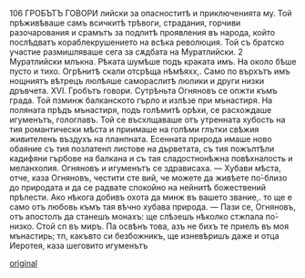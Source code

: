 ﻿106	ГРОБЪТЪ ГОВОРИ
лийски за опасноститѣ и приключенията му. Той прѣживѣваше самъ всичкитѣ трѣвоги, страдания, горчиви разочарования и срамътъ за подлитѣ проявления въ народа, който послѣдватъ кораблекрушението на всѣка революция. Той съ братско участие размишляваше сега за сѫдбата на Муратлийски.	2
Муратлийски млъкна. Рѣката шумѣше подъ краката имъ. На около бѣше пусто и тихо. Огрѣнитѣ скали отсрѣща нѣмѣяхх,. Само по върхътъ имъ нощниятъ вѣтрецъ люлѣяше самораслитѣ люлики и други низки дръвчета.
XVI.
Гробътъ говори.
Сутрѣньта Огняновъ се опжти къмъ града. Той пзминж балканското гърло и излѣзе при мънастиря. На поляната прѣдъ мънастиря, подъ голѣмитѣ орѣхи, се расхождаше игуменътъ, гологлавъ. Той се въсхлщаваше отъ утренната хубость на тия романтически мѣста и приимаше на голѣми глътки свѣжия живителенъ въздухъ на планпната. Есенната природа имаше ново обаяние съ тия позлатенп листове на дърветата, съ тия пожълтѣли кадифяни гърбове на балкана и съ тая сладостнонѣжна повѣхналость и меланхолия.
Огняновъ и игуменътъ се здрависаха.
— Хубави мѣста, отче, каза Огняновъ, честити сте вий, че можете да живѣете по́-близо до природата и да се радвате спокойно на нейнитѣ божествений прѣлести. Ако нѣкога добивъ охота да минж въ вашето звание,. то ще е само отъ любовь къмъ тая вѣчно хубава природа.
— Пази се, Огняновъ, отъ апостолъ да станешъ монахъ: ще слѣзешъ нѣколко стжпала по́-низко. Стой сп въ миръ. Па освѣнъ това, азъ не бихъ те приелъ въ моя мънастирь; тп, какъвто си безбожникъ, ще изневѣришъ даже и отца Иеротея, каза шеговито игуменътъ

[original](images/123.jpg)
